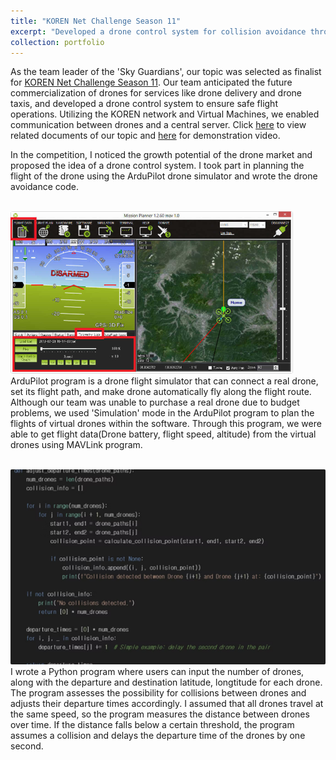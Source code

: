 ```yaml
---
title: "KOREN Net Challenge Season 11"
excerpt: "Developed a drone control system for collision avoidance through network establishment. <br/><img src='/images/KOREN.jpg'>"
collection: portfolio
---
```


As the team leader of the \'Sky Guardians\', our topic was selected as finalist for [KOREN Net Challenge Season 11](https://www.koren.kr/kor/Alram/contyPass.asp?cd=34&page=1). Our team anticipated the future commercialization of drones for services like drone delivery and drone taxis, and developed a drone control system to ensure safe flight operations. Utilizing the KOREN network and Virtual Machines, we enabled communication between drones and a central server. Click [here](/files/최종발표자료_스카이가디언즈.pdf) to view related documents of our topic and [here](/files/최종평가시연동영상_스카이가디언즈.mp4) for demonstration video.


In the competition, I noticed the growth potential of the drone market and proposed the idea of a drone control system. I took part in planning the flight of the drone using the ArduPilot drone simulator and wrote the drone avoidance code. <br/><br/>

<img src='/images/ardupilot.png'><br/>ArduPilot program is a drone flight simulator that can connect a real drone, set its flight path, and make drone automatically fly along the flight route. Although our team was unable to purchase a real drone due to budget problems, we used \'Simulation\' mode in the ArduPilot program to plan the flights of virtual drones within the software. Through this program, we were able to get flight data(Drone battery, flight speed, altitude) from the virtual drones using MAVLink program.<br/><br/>

<img src='/images/avoidance.png'><br/>I wrote a Python program where users can input the number of drones, along with the departure and destination latitude, longtitude for each drone. The program assesses the possibility for collisions between drones and adjusts their departure times accordingly. I assumed that all drones travel at the same speed, so the program measures the distance between drones over time. If the distance falls below a certain threshold, the program assumes a collision and delays the departure time of the drones by one second.



